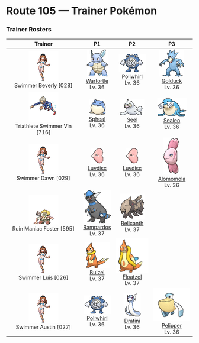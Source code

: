 # Route 105 — Trainer Pokémon

### Trainer Rosters

| Trainer | P1 | P2 | P3 |
|:-------:|:--:|:--:|:--:|
| ![Swimmer Beverly](../../assets/trainers/swimmer.png "Swimmer Beverly")<br>Swimmer Beverly [028] | <div class="sprite-cell">![Wartortle](../../assets/sprites/wartortle/front.gif "Wartortle: Its tail is large and covered with a rich, thick fur. The tail becomes increasingly deeper in color as Wartortle ages. The scratches on its shell are evidence of this Pokémon’s toughness as a battler.")<br>[Wartortle](../../pokemon/wartortle.md)<br>Lv. 36</div> | <div class="sprite-cell">![Poliwhirl](../../assets/sprites/poliwhirl/front.gif "Poliwhirl: The surface of Poliwhirl’s body is always wet and slick with a slimy fluid. Because of this slippery covering, it can easily slip and slide out of the clutches of any enemy in battle.")<br>[Poliwhirl](../../pokemon/poliwhirl.md)<br>Lv. 36</div> | <div class="sprite-cell">![Golduck](../../assets/sprites/golduck/front.gif "Golduck: Golduck is the fastest swimmer among all Pokémon. It swims effortlessly, even in a rough, stormy sea. It sometimes rescues people from wrecked ships floundering in high seas.")<br>[Golduck](../../pokemon/golduck.md)<br>Lv. 36</div> |
| ![Triathlete Swimmer Vin](../../assets/trainers/triathlete_swimmer.png "Triathlete Swimmer Vin")<br>Triathlete Swimmer Vin [716] | <div class="sprite-cell">![Spheal](../../assets/sprites/spheal/front.gif "Spheal: Spheal always travels by rolling around on its ball-like body. When the season for ice floes arrives, this Pokémon can be seen rolling about on ice and crossing the sea.")<br>[Spheal](../../pokemon/spheal.md)<br>Lv. 36</div> | <div class="sprite-cell">![Seel](../../assets/sprites/seel/front.gif "Seel: Seel hunts for prey in the frigid sea underneath sheets of ice. When it needs to breathe, it punches a hole through the ice with the sharply protruding section of its head.")<br>[Seel](../../pokemon/seel.md)<br>Lv. 36</div> | <div class="sprite-cell">![Sealeo](../../assets/sprites/sealeo/front.gif "Sealeo: Sealeo often balances and rolls things on the tip of its nose. While the Pokémon is rolling something, it checks the object’s aroma and texture to determine whether it likes the object or not.")<br>[Sealeo](../../pokemon/sealeo.md)<br>Lv. 36</div> |
| ![Swimmer Dawn](../../assets/trainers/swimmer.png "Swimmer Dawn")<br>Swimmer Dawn [029] | <div class="sprite-cell">![Luvdisc](../../assets/sprites/luvdisc/front.gif "Luvdisc: Luvdisc’s heart-shaped body is a symbol of love and romance. It is said that any couple meeting this Pokémon is promised a loving relationship that never ends.")<br>[Luvdisc](../../pokemon/luvdisc.md)<br>Lv. 36</div> | <div class="sprite-cell">![Luvdisc](../../assets/sprites/luvdisc/front.gif "Luvdisc: Luvdisc’s heart-shaped body is a symbol of love and romance. It is said that any couple meeting this Pokémon is promised a loving relationship that never ends.")<br>[Luvdisc](../../pokemon/luvdisc.md)<br>Lv. 36</div> | <div class="sprite-cell">![Alomomola](../../assets/sprites/alomomola/front.gif "Alomomola: It gently holds injured and weak Pokémon in its fins. Its special membrane heals their wounds.")<br>[Alomomola](../../pokemon/alomomola.md)<br>Lv. 36</div> |
| ![Ruin Maniac Foster](../../assets/trainers/ruin_maniac.png "Ruin Maniac Foster")<br>Ruin Maniac Foster [595] | <div class="sprite-cell">![Rampardos](../../assets/sprites/rampardos/front.gif "Rampardos: Its skull is as hard as iron. It is a brute that tears down jungle trees while catching prey.")<br>[Rampardos](../../pokemon/rampardos.md)<br>Lv. 37</div> | <div class="sprite-cell">![Relicanth](../../assets/sprites/relicanth/front.gif "Relicanth: Relicanth is a rare species that was discovered in deep-sea explorations. This Pokémon’s body withstands the enormous water pressure of the ocean depths. Its body is covered in tough scales that are like craggy rocks.")<br>[Relicanth](../../pokemon/relicanth.md)<br>Lv. 37</div> |
| ![Swimmer Luis](../../assets/trainers/swimmer.png "Swimmer Luis")<br>Swimmer Luis [026] | <div class="sprite-cell">![Buizel](../../assets/sprites/buizel/front.gif "Buizel: It inflates the flotation sac around its neck and pokes its head out of the water to see what is going on.")<br>[Buizel](../../pokemon/buizel.md)<br>Lv. 37</div> | <div class="sprite-cell">![Floatzel](../../assets/sprites/floatzel/front.gif "Floatzel: Its flotation sac developed as a result of pursuing aquatic prey. It can double as a rubber raft.")<br>[Floatzel](../../pokemon/floatzel.md)<br>Lv. 37</div> |
| ![Swimmer Austin](../../assets/trainers/swimmer.png "Swimmer Austin")<br>Swimmer Austin [027] | <div class="sprite-cell">![Poliwhirl](../../assets/sprites/poliwhirl/front.gif "Poliwhirl: The surface of Poliwhirl’s body is always wet and slick with a slimy fluid. Because of this slippery covering, it can easily slip and slide out of the clutches of any enemy in battle.")<br>[Poliwhirl](../../pokemon/poliwhirl.md)<br>Lv. 36</div> | <div class="sprite-cell">![Dratini](../../assets/sprites/dratini/front.gif "Dratini: Dratini continually molts and sloughs off its old skin. It does so because the life energy within its body steadily builds to reach uncontrollable levels.")<br>[Dratini](../../pokemon/dratini.md)<br>Lv. 36</div> | <div class="sprite-cell">![Pelipper](../../assets/sprites/pelipper/front.gif "Pelipper: Pelipper searches for food while in flight by skimming the wave tops. This Pokémon dips its large bill in the sea to scoop up food, then swallows everything in one big gulp.")<br>[Pelipper](../../pokemon/pelipper.md)<br>Lv. 36</div> |

